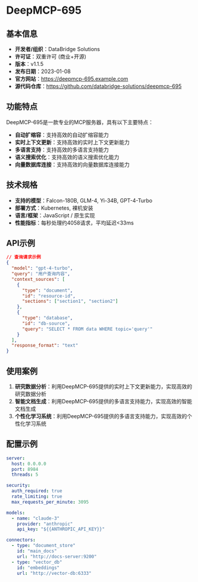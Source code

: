 # DeepMCP-695

## 基本信息

- **开发者/组织**：DataBridge Solutions
- **许可证**：双重许可 (商业+开源)
- **版本**：v1.1.5
- **发布日期**：2023-01-08
- **官方网站**：https://deepmcp-695.example.com
- **源代码仓库**：https://github.com/databridge-solutions/deepmcp-695

## 功能特点

DeepMCP-695是一款专业的MCP服务器，具有以下主要特点：

- **自动扩缩容**：支持高效的自动扩缩容能力
- **实时上下文更新**：支持高效的实时上下文更新能力
- **多语言支持**：支持高效的多语言支持能力
- **语义搜索优化**：支持高效的语义搜索优化能力
- **向量数据库连接**：支持高效的向量数据库连接能力


## 技术规格

- **支持的模型**：Falcon-180B, GLM-4, Yi-34B, GPT-4-Turbo
- **部署方式**：Kubernetes, 裸机安装
- **语言/框架**：JavaScript / 原生实现
- **性能指标**：每秒处理约4058请求，平均延迟<33ms

## API示例

```json
// 查询请求示例
{
  "model": "gpt-4-turbo",
  "query": "用户查询内容",
  "context_sources": [
    {
      "type": "document",
      "id": "resource-id",
      "sections": ["section1", "section2"]
    },
    {
      "type": "database",
      "id": "db-source",
      "query": "SELECT * FROM data WHERE topic='query'"
    }
  ],
  "response_format": "text"
}
```

## 使用案例

1. **研究数据分析**：利用DeepMCP-695提供的实时上下文更新能力，实现高效的研究数据分析
2. **智能文档生成**：利用DeepMCP-695提供的多语言支持能力，实现高效的智能文档生成
3. **个性化学习系统**：利用DeepMCP-695提供的多语言支持能力，实现高效的个性化学习系统


## 配置示例

```yaml
server:
  host: 0.0.0.0
  port: 8984
  threads: 5

security:
  auth_required: true
  rate_limiting: true
  max_requests_per_minute: 3095

models:
  - name: "claude-3"
    provider: "anthropic"
    api_key: "${{ANTHROPIC_API_KEY}}"

connectors:
  - type: "document_store"
    id: "main_docs"
    url: "http://docs-server:9200"
  - type: "vector_db"
    id: "embeddings"
    url: "http://vector-db:6333"
```